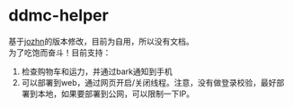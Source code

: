 # ddmc-helper
基于[jozhn](https://github.com/jozhn/ddmc.monitor)的版本修改，目前为自用，所以没有文档。  
为了吃饱而奋斗！目前支持：  
1. 检查购物车和运力，并通过bark通知到手机
2. 可以部署到web，通过网页开启/关闭线程。注意，没有做登录校验，最好部署到本地，如果要部署到公网，可以限制一下IP。